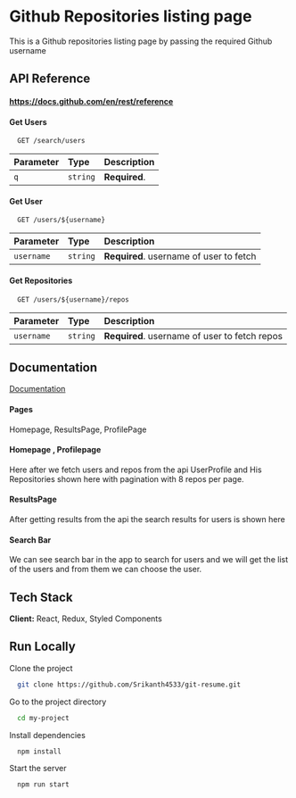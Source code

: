 
# Github Repositories listing page

This is a Github repositories listing page by passing the required Github username


## API Reference

#### https://docs.github.com/en/rest/reference

#### Get Users

```http
  GET /search/users
```

| Parameter | Type     | Description                |
| :-------- | :------- | :------------------------- |
| `q` | `string` | **Required**. |

#### Get User

```http
  GET /users/${username}
```

| Parameter | Type     | Description                       |
| :-------- | :------- | :-------------------------------- |
| `username`      | `string` | **Required**. username of user to fetch |

#### Get Repositories

```http
  GET /users/${username}/repos
```

| Parameter | Type     | Description                       |
| :-------- | :------- | :-------------------------------- |
| `username`      | `string` | **Required**. username of user to fetch repos |




## Documentation

[Documentation](https://linktodocumentation)

#### Pages

Homepage, ResultsPage, ProfilePage

#### Homepage , Profilepage
Here after we fetch users and repos from the api UserProfile and His Repositories shown here with pagination with 8 repos per page.

#### ResultsPage
After getting results from the api the search results for users is shown here

#### Search Bar
We can see search bar in the app to search for users and we will get the list of the users and from them we can choose the user. 
## Tech Stack

**Client:** React, Redux, Styled Components



## Run Locally

Clone the project

```bash
  git clone https://github.com/Srikanth4533/git-resume.git
```

Go to the project directory

```bash
  cd my-project
```

Install dependencies

```bash
  npm install
```

Start the server

```bash
  npm run start
```

